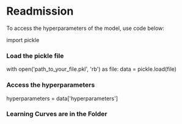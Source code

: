# Readmission

To access the hyperparameters of the model, use code below:

import pickle

### Load the pickle file
with open('path_to_your_file.pkl', 'rb') as file:
    data = pickle.load(file)

### Access the hyperparameters

hyperparameters = data['hyperparameters']


### Learning Curves are in the Folder
